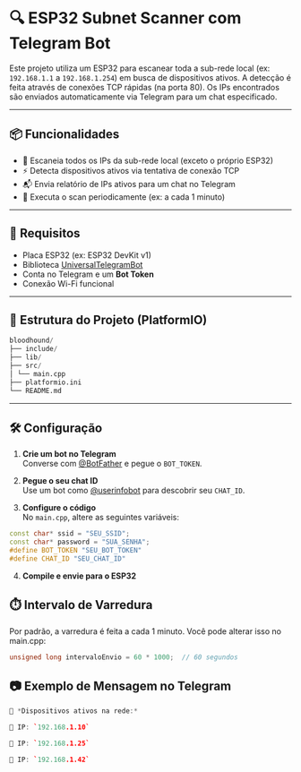 # 🔍 ESP32 Subnet Scanner com Telegram Bot

Este projeto utiliza um ESP32 para escanear toda a sub-rede local (ex: `192.168.1.1` a `192.168.1.254`) em busca de dispositivos ativos. A detecção é feita através de conexões TCP rápidas (na porta 80). Os IPs encontrados são enviados automaticamente via Telegram para um chat especificado.

---

## 📦 Funcionalidades

- 📡 Escaneia todos os IPs da sub-rede local (exceto o próprio ESP32)
- ⚡ Detecta dispositivos ativos via tentativa de conexão TCP
- 📬 Envia relatório de IPs ativos para um chat no Telegram
- 🔁 Executa o scan periodicamente (ex: a cada 1 minuto)

---

## 🧰 Requisitos

- Placa ESP32 (ex: ESP32 DevKit v1)
- Biblioteca [UniversalTelegramBot](https://github.com/witnessmenow/Universal-Arduino-Telegram-Bot)
- Conta no Telegram e um **Bot Token**
- Conexão Wi-Fi funcional

---

## 📁 Estrutura do Projeto (PlatformIO)

```py
bloodhound/
├── include/
├── lib/
├── src/
│ └── main.cpp
├── platformio.ini
└── README.md
```


---

## 🛠️ Configuração

1. **Crie um bot no Telegram**  
   Converse com [@BotFather](https://t.me/botfather) e pegue o `BOT_TOKEN`.

2. **Pegue o seu chat ID**  
   Use um bot como [@userinfobot](https://t.me/userinfobot) para descobrir seu `CHAT_ID`.

3. **Configure o código**  
   No `main.cpp`, altere as seguintes variáveis:

```cpp
const char* ssid = "SEU_SSID";
const char* password = "SUA_SENHA";
#define BOT_TOKEN "SEU_BOT_TOKEN"
#define CHAT_ID "SEU_CHAT_ID"
```
4. **Compile e envie para o ESP32**

## ⏱️ Intervalo de Varredura

Por padrão, a varredura é feita a cada 1 minuto.
Você pode alterar isso no main.cpp:

```cpp
unsigned long intervaloEnvio = 60 * 1000;  // 60 segundos
```

## 📷 Exemplo de Mensagem no Telegram

```cpp
📡 *Dispositivos ativos na rede:*

🔹 IP: `192.168.1.10`

🔹 IP: `192.168.1.25`

🔹 IP: `192.168.1.42`

```